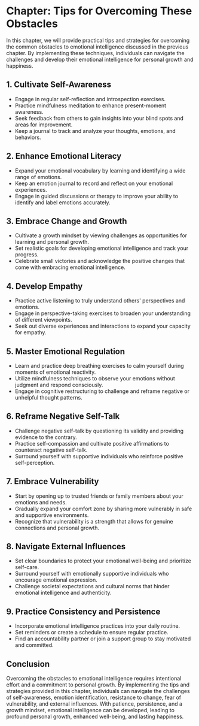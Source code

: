 Chapter: Tips for Overcoming These Obstacles
============================================

In this chapter, we will provide practical tips and strategies for overcoming the common obstacles to emotional intelligence discussed in the previous chapter. By implementing these techniques, individuals can navigate the challenges and develop their emotional intelligence for personal growth and happiness.

**1. Cultivate Self-Awareness**
-------------------------------

* Engage in regular self-reflection and introspection exercises.
* Practice mindfulness meditation to enhance present-moment awareness.
* Seek feedback from others to gain insights into your blind spots and areas for improvement.
* Keep a journal to track and analyze your thoughts, emotions, and behaviors.

**2. Enhance Emotional Literacy**
---------------------------------

* Expand your emotional vocabulary by learning and identifying a wide range of emotions.
* Keep an emotion journal to record and reflect on your emotional experiences.
* Engage in guided discussions or therapy to improve your ability to identify and label emotions accurately.

**3. Embrace Change and Growth**
--------------------------------

* Cultivate a growth mindset by viewing challenges as opportunities for learning and personal growth.
* Set realistic goals for developing emotional intelligence and track your progress.
* Celebrate small victories and acknowledge the positive changes that come with embracing emotional intelligence.

**4. Develop Empathy**
----------------------

* Practice active listening to truly understand others' perspectives and emotions.
* Engage in perspective-taking exercises to broaden your understanding of different viewpoints.
* Seek out diverse experiences and interactions to expand your capacity for empathy.

**5. Master Emotional Regulation**
----------------------------------

* Learn and practice deep breathing exercises to calm yourself during moments of emotional reactivity.
* Utilize mindfulness techniques to observe your emotions without judgment and respond consciously.
* Engage in cognitive restructuring to challenge and reframe negative or unhelpful thought patterns.

**6. Reframe Negative Self-Talk**
---------------------------------

* Challenge negative self-talk by questioning its validity and providing evidence to the contrary.
* Practice self-compassion and cultivate positive affirmations to counteract negative self-talk.
* Surround yourself with supportive individuals who reinforce positive self-perception.

**7. Embrace Vulnerability**
----------------------------

* Start by opening up to trusted friends or family members about your emotions and needs.
* Gradually expand your comfort zone by sharing more vulnerably in safe and supportive environments.
* Recognize that vulnerability is a strength that allows for genuine connections and personal growth.

**8. Navigate External Influences**
-----------------------------------

* Set clear boundaries to protect your emotional well-being and prioritize self-care.
* Surround yourself with emotionally supportive individuals who encourage emotional expression.
* Challenge societal expectations and cultural norms that hinder emotional intelligence and authenticity.

**9. Practice Consistency and Persistence**
-------------------------------------------

* Incorporate emotional intelligence practices into your daily routine.
* Set reminders or create a schedule to ensure regular practice.
* Find an accountability partner or join a support group to stay motivated and committed.

**Conclusion**
--------------

Overcoming the obstacles to emotional intelligence requires intentional effort and a commitment to personal growth. By implementing the tips and strategies provided in this chapter, individuals can navigate the challenges of self-awareness, emotion identification, resistance to change, fear of vulnerability, and external influences. With patience, persistence, and a growth mindset, emotional intelligence can be developed, leading to profound personal growth, enhanced well-being, and lasting happiness.
